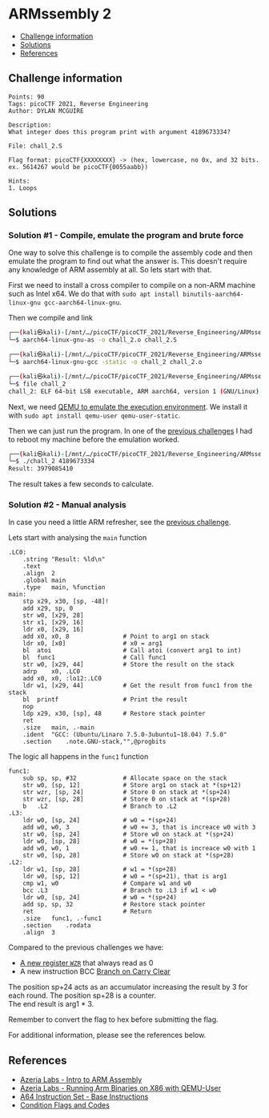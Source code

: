 # ARMssembly 2

- [Challenge information](#challenge-information)
- [Solutions](#solutions)
- [References](#references)

## Challenge information
```
Points: 90
Tags: picoCTF 2021, Reverse Engineering
Author: DYLAN MCGUIRE

Description:
What integer does this program print with argument 4189673334? 

File: chall_2.S 

Flag format: picoCTF{XXXXXXXX} -> (hex, lowercase, no 0x, and 32 bits. ex. 5614267 would be picoCTF{0055aabb})

Hints:
1. Loops
```

## Solutions

### Solution #1 - Compile, emulate the program and brute force

One way to solve this challenge is to compile the assembly code and then emulate the program to find out what the answer is.   This doesn't require any knowledge of ARM assembly at all. So lets start with that.

First we need to install a cross compiler to compile on a non-ARM machine such as Intel x64. We do that with `sudo apt install binutils-aarch64-linux-gnu gcc-aarch64-linux-gnu`.

Then we compile and link
```bash
┌──(kali㉿kali)-[/mnt/…/picoCTF/picoCTF_2021/Reverse_Engineering/ARMssembly_2]
└─$ aarch64-linux-gnu-as -o chall_2.o chall_2.S

┌──(kali㉿kali)-[/mnt/…/picoCTF/picoCTF_2021/Reverse_Engineering/ARMssembly_2]
└─$ aarch64-linux-gnu-gcc -static -o chall_2 chall_2.o

┌──(kali㉿kali)-[/mnt/…/picoCTF/picoCTF_2021/Reverse_Engineering/ARMssembly_2]
└─$ file chall_2
chall_2: ELF 64-bit LSB executable, ARM aarch64, version 1 (GNU/Linux), statically linked, BuildID[sha1]=2257f29c20690e75868b2112f674b5f49a65e78f, for GNU/Linux 3.7.0, not stripped
```

Next, we need [QEMU to emulate the execution environment](https://azeria-labs.com/arm-on-x86-qemu-user/). We install it with `sudo apt install qemu-user qemu-user-static`.

Then we can just run the program. In one of the [previous challenges](ARMssembly_0.md) I had to reboot my machine before the emulation worked.
```bash
┌──(kali㉿kali)-[/mnt/…/picoCTF/picoCTF_2021/Reverse_Engineering/ARMssembly_2]
└─$ ./chall_2 4189673334
Result: 3979085410
```

The result takes a few seconds to calculate.

### Solution #2 - Manual analysis

In case you need a little ARM refresher, see the [previous challenge](ARMssembly_0.md).

Lets start with analysing the `main` function
```
.LC0:
	.string	"Result: %ld\n"
	.text
	.align	2
	.global	main
	.type	main, %function
main:
	stp	x29, x30, [sp, -48]!
	add	x29, sp, 0
	str	w0, [x29, 28]
	str	x1, [x29, 16]
	ldr	x0, [x29, 16]
	add	x0, x0, 8				# Point to arg1 on stack
	ldr	x0, [x0]				# x0 = arg1
	bl	atoi					# Call atoi (convert arg1 to int)
	bl	func1					# Call func1
	str	w0, [x29, 44]			# Store the result on the stack
	adrp	x0, .LC0
	add	x0, x0, :lo12:.LC0
	ldr	w1, [x29, 44]			# Get the result from func1 from the stack
	bl	printf					# Print the result
	nop
	ldp	x29, x30, [sp], 48		# Restore stack pointer
	ret
	.size	main, .-main
	.ident	"GCC: (Ubuntu/Linaro 7.5.0-3ubuntu1~18.04) 7.5.0"
	.section	.note.GNU-stack,"",@progbits
```

The logic all happens in the `func1` function
```
func1:
	sub	sp, sp, #32				# Allocate space on the stack
	str	w0, [sp, 12]			# Store arg1 on stack at *(sp+12)
	str	wzr, [sp, 24]			# Store 0 on stack at *(sp+24)
	str	wzr, [sp, 28]			# Store 0 on stack at *(sp+28)
	b	.L2						# Branch to .L2
.L3:
	ldr	w0, [sp, 24]			# w0 = *(sp+24)
	add	w0, w0, 3				# w0 += 3, that is increace w0 with 3
	str	w0, [sp, 24]			# Store w0 on stack at *(sp+24)
	ldr	w0, [sp, 28]			# w0 = *(sp+28)
	add	w0, w0, 1				# w0 += 1, that is increace w0 with 1
	str	w0, [sp, 28]			# Store w0 on stack at *(sp+28)
.L2:
	ldr	w1, [sp, 28]			# w1 = *(sp+28)
	ldr	w0, [sp, 12]			# w0 = *(sp+21), that is arg1 
	cmp	w1, w0					# Compare w1 and w0
	bcc	.L3						# Branch to .L3 if w1 < w0
	ldr	w0, [sp, 24]			# w0 = *(sp+24)
	add	sp, sp, 32				# Restore stack pointer
	ret							# Return
	.size	func1, .-func1
	.section	.rodata
	.align	3
```

Compared to the previous challenges we have:
 * [A new register `WZR`](https://developer.arm.com/documentation/102374/0101/Registers-in-AArch64---other-registers) that always read as 0
* A new instruction BCC [Branch on Carry Clear](https://community.arm.com/support-forums/f/architectures-and-processors-forum/5941/could-you-explain-bcc-command-to-me)

The position sp+24 acts as an accumulator increasing the result by 3 for each round. The position sp+28 is a counter.  
The end result is arg1 * 3.

Remember to convert the flag to hex before submitting the flag.

For additional information, please see the references below.

## References

- [Azeria Labs - Intro to ARM Assembly](https://azeria-labs.com/writing-arm-assembly-part-1/)
- [Azeria Labs - Running Arm Binaries on X86 with QEMU-User](https://azeria-labs.com/arm-on-x86-qemu-user/)
- [A64 Instruction Set - Base Instructions](https://developer.arm.com/documentation/ddi0602/2023-06/Base-Instructions?lang=en)
- [Condition Flags and Codes](https://community.arm.com/arm-community-blogs/b/architectures-and-processors-blog/posts/condition-codes-1-condition-flags-and-codes)
